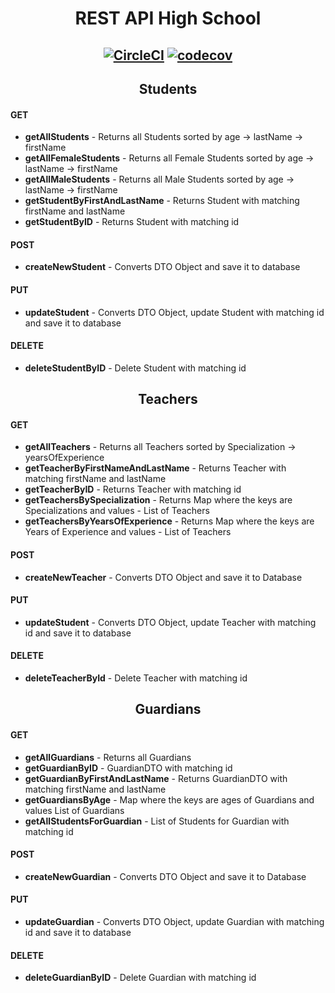 # <div align="center"> REST API High School </div>

## <div align="center"> [![CircleCI](https://circleci.com/gh/AdrianRomanski/rest-school.svg?style=svg)](https://circleci.com/gh/AdrianRomanski/rest-school) [![codecov](https://codecov.io/gh/AdrianRomanski/rest-school/branch/master/graph/badge.svg)](https://codecov.io/gh/AdrianRomanski/rest-school) </div>
 
## <div align="center"> Students </div> 
#### GET
* __getAllStudents__ - Returns all Students sorted by age -> lastName -> firstName
* __getAllFemaleStudents__ - Returns all Female Students sorted by age -> lastName -> firstName
* __getAllMaleStudents__ - Returns all Male Students sorted by age -> lastName -> firstName
* __getStudentByFirstAndLastName__ - Returns Student with matching firstName and lastName
* __getStudentByID__ - Returns Student with matching id
#### POST
* __createNewStudent__ - Converts DTO Object and save it to database
#### PUT
* __updateStudent__ - Converts DTO Object, update Student with matching id and save it to database
#### DELETE
* __deleteStudentByID__ - Delete Student with matching id

## <div align="center"> Teachers </div> 
#### GET
* __getAllTeachers__ - Returns all Teachers sorted by Specialization -> yearsOfExperience
* __getTeacherByFirstNameAndLastName__ - Returns Teacher with matching firstName and lastName
* __getTeacherByID__ - Returns Teacher with matching id
* __getTeachersBySpecialization__ - Returns Map where the keys are Specializations and values - List of Teachers
* __getTeachersByYearsOfExperience__ - Returns Map where the keys are Years of Experience and values - List of Teachers
#### POST
* __createNewTeacher__ - Converts DTO Object and save it to Database
#### PUT
* __updateStudent__ - Converts DTO Object, update Teacher with matching id and save it to database
#### DELETE
* __deleteTeacherById__ - Delete Teacher with matching id

## <div align="center"> Guardians </div> 
#### GET
* __getAllGuardians__ - Returns all Guardians
* __getGuardianByID__ - GuardianDTO with matching id
* __getGuardianByFirstAndLastName__ - Returns GuardianDTO with matching firstName and lastName
* __getGuardiansByAge__ - Map where the keys are ages of Guardians and values List of Guardians
* __getAllStudentsForGuardian__ - List of Students for Guardian with matching id
#### POST
* __createNewGuardian__ - Converts DTO Object and save it to Database
#### PUT
* __updateGuardian__ - Converts DTO Object, update Guardian with matching id and save it to database
#### DELETE
* __deleteGuardianByID__ - Delete Guardian with matching id


